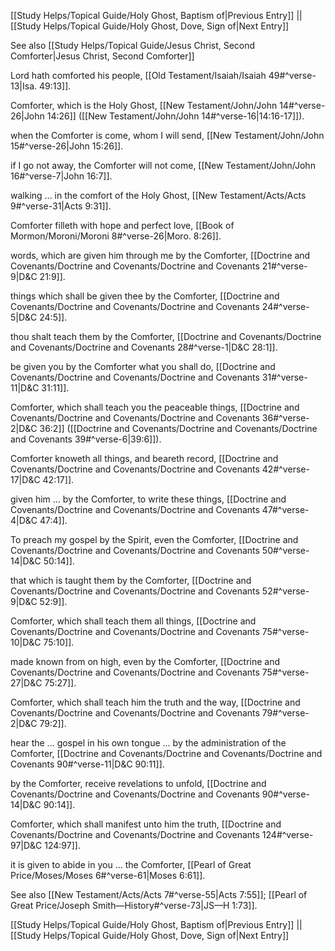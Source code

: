 [[Study Helps/Topical Guide/Holy Ghost, Baptism of|Previous Entry]]  ||  [[Study Helps/Topical Guide/Holy Ghost, Dove, Sign of|Next Entry]]

 See also [[Study Helps/Topical Guide/Jesus Christ, Second Comforter|Jesus Christ, Second Comforter]]

 Lord hath comforted his people, [[Old Testament/Isaiah/Isaiah 49#^verse-13|Isa. 49:13]].

 Comforter, which is the Holy Ghost, [[New Testament/John/John 14#^verse-26|John 14:26]] ([[New Testament/John/John 14#^verse-16|14:16-17]]).

 when the Comforter is come, whom I will send, [[New Testament/John/John 15#^verse-26|John 15:26]].

 if I go not away, the Comforter will not come, [[New Testament/John/John 16#^verse-7|John 16:7]].

 walking ... in the comfort of the Holy Ghost, [[New Testament/Acts/Acts 9#^verse-31|Acts 9:31]].

 Comforter filleth with hope and perfect love, [[Book of Mormon/Moroni/Moroni 8#^verse-26|Moro. 8:26]].

 words, which are given him through me by the Comforter, [[Doctrine and Covenants/Doctrine and Covenants/Doctrine and Covenants 21#^verse-9|D&C 21:9]].

 things which shall be given thee by the Comforter, [[Doctrine and Covenants/Doctrine and Covenants/Doctrine and Covenants 24#^verse-5|D&C 24:5]].

 thou shalt teach them by the Comforter, [[Doctrine and Covenants/Doctrine and Covenants/Doctrine and Covenants 28#^verse-1|D&C 28:1]].

 be given you by the Comforter what you shall do, [[Doctrine and Covenants/Doctrine and Covenants/Doctrine and Covenants 31#^verse-11|D&C 31:11]].

 Comforter, which shall teach you the peaceable things, [[Doctrine and Covenants/Doctrine and Covenants/Doctrine and Covenants 36#^verse-2|D&C 36:2]] ([[Doctrine and Covenants/Doctrine and Covenants/Doctrine and Covenants 39#^verse-6|39:6]]).

 Comforter knoweth all things, and beareth record, [[Doctrine and Covenants/Doctrine and Covenants/Doctrine and Covenants 42#^verse-17|D&C 42:17]].

 given him ... by the Comforter, to write these things, [[Doctrine and Covenants/Doctrine and Covenants/Doctrine and Covenants 47#^verse-4|D&C 47:4]].

 To preach my gospel by the Spirit, even the Comforter, [[Doctrine and Covenants/Doctrine and Covenants/Doctrine and Covenants 50#^verse-14|D&C 50:14]].

 that which is taught them by the Comforter, [[Doctrine and Covenants/Doctrine and Covenants/Doctrine and Covenants 52#^verse-9|D&C 52:9]].

 Comforter, which shall teach them all things, [[Doctrine and Covenants/Doctrine and Covenants/Doctrine and Covenants 75#^verse-10|D&C 75:10]].

 made known from on high, even by the Comforter, [[Doctrine and Covenants/Doctrine and Covenants/Doctrine and Covenants 75#^verse-27|D&C 75:27]].

 Comforter, which shall teach him the truth and the way, [[Doctrine and Covenants/Doctrine and Covenants/Doctrine and Covenants 79#^verse-2|D&C 79:2]].

 hear the ... gospel in his own tongue ... by the administration of the Comforter, [[Doctrine and Covenants/Doctrine and Covenants/Doctrine and Covenants 90#^verse-11|D&C 90:11]].

 by the Comforter, receive revelations to unfold, [[Doctrine and Covenants/Doctrine and Covenants/Doctrine and Covenants 90#^verse-14|D&C 90:14]].

 Comforter, which shall manifest unto him the truth, [[Doctrine and Covenants/Doctrine and Covenants/Doctrine and Covenants 124#^verse-97|D&C 124:97]].

 it is given to abide in you ... the Comforter, [[Pearl of Great Price/Moses/Moses 6#^verse-61|Moses 6:61]].

 See also [[New Testament/Acts/Acts 7#^verse-55|Acts 7:55]]; [[Pearl of Great Price/Joseph Smith—History#^verse-73|JS—H 1:73]].

[[Study Helps/Topical Guide/Holy Ghost, Baptism of|Previous Entry]]  ||  [[Study Helps/Topical Guide/Holy Ghost, Dove, Sign of|Next Entry]]